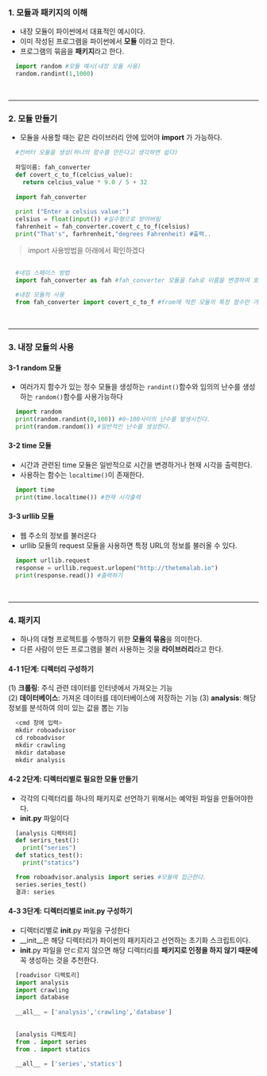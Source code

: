### 1. 모듈과 패키지의 이해
- 내장 모듈이 파이썬에서 대표적인 예시이다.  
- 이미 작성된 프로그램을 파이썬에서 **모듈** 이라고 한다.  
- 프로그램의 묶음을 **패키지**라고 한다.

```python
  import random #모듈 예시(내장 모듈 사용)
  random.randint(1,1000)
```
<br>
<hr>

### 2. 모듈 만들기
- 모듈을 사용할 때는 같은 라이브러리 안에 있어야 **import** 가 가능하다.  

```python
  #컨버터 모듈을 생성(하나의 함수를 만든다고 생각하면 쉽다)
  
  파일이름: fah_converter
  def covert_c_to_f(celcius_value):
    return celcius_value * 9.0 / 5 + 32
    
  import fah_converter
  
  print ("Enter a celsius value:")
  celsius = float(input()) #실수형으로 받아버림
  fahrenheit = fah_converter.covert_c_to_f(celsius)
  print("That's", farhrenheit,"degrees Fahrenheit) #출력..
```
> import 사용방법을 아래에서 확인하겠다
```python
  
  #네임 스페이스 방법
  import fah_converter as fah #fah_converter 모듈을 fah로 이름을 변경하여 호출
  
  #내장 모듈의 사용
  from fah_converter import covert_c_to_f #from에 적힌 모듈의 특정 함수만 가져오는 방법 
```
<br>
<hr>

### 3. 내장 모듈의 사용

#### 3-1 random 모듈
- 여러가지 함수가 있는 정수 모듈을 생성하는 ```randint()```함수와 임의의 난수를 생성하는 ```random()```함수를 사용가능하다
```python
  import random
  print(random.randint(0,100)) #0~100사이의 난수를 발생시킨다.
  print(random.random()) #일반적인 난수를 생성한다.
```

#### 3-2 time 모듈
- 시간과 관련된 time 모듈은 일반적으로 시간을 변경하거나 현재 시각을 출력한다.  
- 사용하는 함수는 ```localtime()```이 존재한다.
```python
  import time
  print(time.localtime()) #현재 시각출력
```

#### 3-3 urllib 모듈
- 웹 주소의 정보를 불러온다  
- urllib 모듈의 request 모듈을 사용하면 특정 URL의 정보를 불러올 수 있다.
```python
  import urllib.request
  response = urllib.request.urlopen("http://thetemalab.io")
  print(response.read()) #출력하기
```
<br>
<hr>

### 4. 패키지 
- 하나의 대형 프로젝트를 수행하기 위한 **모듈의 묶음**을 의미한다.  
- 다른 사람이 만든 프로그램을 불러 사용하는 것을 **라이브러리**라고 한다.

#### 4-1 1단계: 디렉터리 구성하기
(1) **크롤링**: 주식 관련 데이터를 인터넷에서 가져오는 기능  
(2) **데이터베이스**: 가져온 데이터를 데이터베이스에 저장하는 기능
(3) **analysis**: 해당 정보를 분석하여 의미 있는 값을 뽑는 기능  
```python
  <cmd 창에 입력>
  mkdir roboadvisor
  cd roboadvisor
  mkdir crawling
  mkdir database
  mkdir analysis
```

#### 4-2 2단계: 디렉터리별로 필요한 모듈 만들기
- 각각의 디렉터리를 하나의 패키지로 선언하기 위해서는 예약된 파일을 만들어야한다.  
- **__init__.py** 파일이다  

```python
  [analysis 디렉터리]
  def serirs_test():
    print("series")
  def statics_test():
    print("statics")
```
```python
  from roboadvisor.analysis import series #모듈에 접근한다.
  series.series_test()
  결과: series
```

#### 4-3 3단계: 디렉터리별로 __init__.py 구성하기
- 디렉터리별로 __init__.py 파일을 구성한다  
- __init__은 해당 디렉터리가 파이썬의 패키지라고 선언하는 초기화 스크립트이다.  
- __init__.py 파일을 만ㄷ르지 않으면 해당 디렉터리를 **패키지로 인정을 하지 않기 때문에** 꼭 생성하는 것을 추천한다.
```python
  [roadvisor 디렉토리]
  import analysis
  import crawling
  import database
  
  __all__ = ['analysis','crawling','database']
  
  
  [analysis 디렉토리]
  from . import series
  from . import statics
  
  __all__ = ['series','statics']
```

